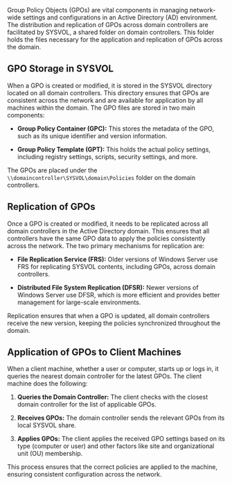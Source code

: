 Group Policy Objects (GPOs) are vital components in managing network-wide settings and configurations in an Active Directory (AD) environment. The distribution and replication of GPOs across domain controllers are facilitated by SYSVOL, a shared folder on domain controllers. This folder holds the files necessary for the application and replication of GPOs across the domain.

## GPO Storage in SYSVOL

When a GPO is created or modified, it is stored in the SYSVOL directory located on all domain controllers. This directory ensures that GPOs are consistent across the network and are available for application by all machines within the domain. The GPO files are stored in two main components:

- **Group Policy Container (GPC):** This stores the metadata of the GPO, such as its unique identifier and version information.

- **Group Policy Template (GPT):** This holds the actual policy settings, including registry settings, scripts, security settings, and more.

The GPOs are placed under the `\\domaincontroller\SYSVOL\domain\Policies` folder on the domain controllers.

## Replication of GPOs

Once a GPO is created or modified, it needs to be replicated across all domain controllers in the Active Directory domain. This ensures that all controllers have the same GPO data to apply the policies consistently across the network. The two primary mechanisms for replication are:

- **File Replication Service (FRS):** Older versions of Windows Server use FRS for replicating SYSVOL contents, including GPOs, across domain controllers.

- **Distributed File System Replication (DFSR):** Newer versions of Windows Server use DFSR, which is more efficient and provides better management for large-scale environments.

Replication ensures that when a GPO is updated, all domain controllers receive the new version, keeping the policies synchronized throughout the domain.

## Application of GPOs to Client Machines

When a client machine, whether a user or computer, starts up or logs in, it queries the nearest domain controller for the latest GPOs. The client machine does the following:

1. **Queries the Domain Controller:** The client checks with the closest domain controller for the list of applicable GPOs.

2. **Receives GPOs:** The domain controller sends the relevant GPOs from its local SYSVOL share.

3. **Applies GPOs:** The client applies the received GPO settings based on its type (computer or user) and other factors like site and organizational unit (OU) membership.

This process ensures that the correct policies are applied to the machine, ensuring consistent configuration across the network.